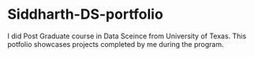 # Siddharth-DS-portfolio
I did Post Graduate course in Data Sceince from University of Texas. This potfolio showcases projects completed by me during the program.
